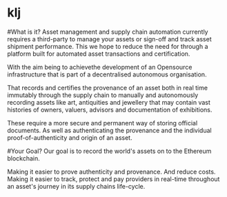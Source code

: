 # klj

#What is it?
Asset management and  supply chain automation currently requires a third-party to manage your assets or sign-off  and track asset shipment performance.  This we hope to reduce the need for through a platform built for automated asset transactions and certification.  

With the aim being to achievethe development of an Opensource infrastructure that is part of a decentralised autonomous organisation. 

That records and certifies the provenance of an asset both in real time immutably through the supply chain to manually and autonomously recording assets like art, antiquities and jewellery that may contain vast  histories of  owners, valuers, advisors and documentation of exhibitions. 

These require a more secure and permanent way of storing official documents. As well as authenticating the  provenance and the individual proof-of-authenticity and origin of an asset. 

#Your Goal?
Our goal is to record the world's assets on to the Ethereum blockchain. 

Making it easier to prove authenticity and provenance. And reduce costs. Making it easier to track, protect and pay providers in real-time throughout an asset's journey in its supply chains life-cycle.
